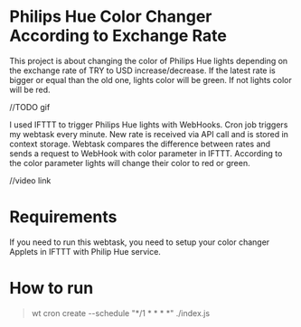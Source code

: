 # Philips Hue Color Changer According to Exchange Rate

This project is about changing the color of Philips Hue lights depending on the exchange rate of TRY to USD increase/decrease.
If the latest rate is bigger or equal than the old one, lights color will be green. If not lights color will be red. 

//TODO gif

I used IFTTT to trigger Philips Hue lights with WebHooks. Cron job triggers my webtask every minute. New rate is received via API call and is stored in context storage.
Webtask compares the difference between rates and sends a request to WebHook with color parameter in IFTTT. 
According to the color parameter lights will change their color to red or green.

//video link

# Requirements

If you need to run this webtask, you need to setup your color changer Applets in IFTTT with Philip Hue service. 

# How to run

> wt cron create --schedule "*/1 * * * *" ./index.js


